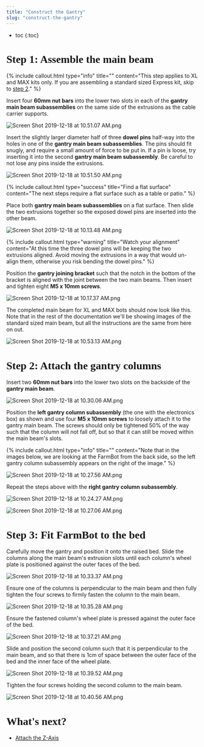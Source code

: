 ```yaml
---
title: "Construct the Gantry"
slug: "construct-the-gantry"
---
```


* toc
{:toc}


# Step 1: Assemble the main beam



{%
include callout.html
type="info"
title=""
content="This step applies to XL and MAX kits only. If you are assembling a standard sized Express kit, skip to [step 2](#step-2-attach-the-gantry-columns)."
%}

Insert four **60mm nut bars** into the lower two slots in each of the **gantry main beam subassemblies** on the same side of the extrusions as the cable carrier supports.

![Screen Shot 2019-12-18 at 10.51.07 AM.png](Screen_Shot_2019-12-18_at_10.51.07_AM.png)

Insert the slightly larger diameter half of three **dowel pins** half-way into the holes in one of the **gantry main beam subassemblies**. The pins should fit snugly, and require a small amount of force to be put in. If a pin is loose, try inserting it into the second **gantry main beam subassembly**. Be careful to not lose any pins inside the extrusions.

![Screen Shot 2019-12-18 at 10.51.50 AM.png](Screen_Shot_2019-12-18_at_10.51.50_AM.png)



{%
include callout.html
type="success"
title="Find a flat surface"
content="The next steps require a flat surface such as a table or patio."
%}

Place both **gantry main beam subassemblies** on a flat surface. Then slide the two extrusions together so the exposed dowel pins are inserted into the other beam.

![Screen Shot 2019-12-18 at 10.13.48 AM.png](Screen_Shot_2019-12-18_at_10.13.48_AM.png)



{%
include callout.html
type="warning"
title="Watch your alignment"
content="At this time the three dowel pins will be keeping the two extrusions aligned. Avoid moving the extrusions in a way that would un-align them, otherwise you risk bending the dowel pins."
%}

Position the **gantry joining bracket** such that the notch in the bottom of the bracket is aligned with the joint between the two main beams. Then insert and tighten eight **M5 x 10mm screws**.

![Screen Shot 2019-12-18 at 10.17.37 AM.png](Screen_Shot_2019-12-18_at_10.17.37_AM.png)

The completed main beam for XL and MAX bots should now look like this. Note that in the rest of the documentation we'll be showing images of the standard sized main beam, but all the instructions are the same from here on out.

![Screen Shot 2019-12-18 at 10.53.13 AM.png](Screen_Shot_2019-12-18_at_10.53.13_AM.png)



# Step 2: Attach the gantry columns

Insert two **60mm nut bars** into the lower two slots on the backside of the **gantry main beam**.

![Screen Shot 2019-12-18 at 10.30.06 AM.png](Screen_Shot_2019-12-18_at_10.30.06_AM.png)

Position the **left gantry column subassembly** (the one with the electronics box) as shown and use four **M5 x 10mm screws** to loosely attach it to the gantry main beam. The screws should only be tightened 50% of the way such that the column will not fall off, but so that it can still be moved within the main beam's slots.

{%
include callout.html
type="info"
title=""
content="Note that in the images below, we are looking at the FarmBot from the back side, so the left gantry column subassembly appears on the right of the image."
%}



![Screen Shot 2019-12-18 at 10.27.56 AM.png](Screen_Shot_2019-12-18_at_10.27.56_AM.png)

Repeat the steps above with the **right gantry column subassembly**.

![Screen Shot 2019-12-18 at 10.24.27 AM.png](Screen_Shot_2019-12-18_at_10.24.27_AM.png)



![Screen Shot 2019-12-18 at 10.27.06 AM.png](Screen_Shot_2019-12-18_at_10.27.06_AM.png)



# Step 3: Fit FarmBot to the bed

Carefully move the gantry and position it onto the raised bed. Slide the columns along the main beam's extrusion slots until each column's wheel plate is positioned against the outer faces of the bed.

![Screen Shot 2019-12-18 at 10.33.37 AM.png](Screen_Shot_2019-12-18_at_10.33.37_AM.png)

Ensure one of the columns is perpendicular to the main beam and then fully tighten the four screws to firmly fasten the column to the main beam.

![Screen Shot 2019-12-18 at 10.35.28 AM.png](Screen_Shot_2019-12-18_at_10.35.28_AM.png)

Ensure the fastened column's wheel plate is pressed against the outer face of the bed.

![Screen Shot 2019-12-18 at 10.37.21 AM.png](Screen_Shot_2019-12-18_at_10.37.21_AM.png)

Slide and position the second column such that it is perpendicular to the main beam, and so that there is 1cm of space between the outer face of the bed and the inner face of the wheel plate.

![Screen Shot 2019-12-18 at 10.39.52 AM.png](Screen_Shot_2019-12-18_at_10.39.52_AM.png)

Tighten the four screws holding the second column to the main beam.

![Screen Shot 2019-12-18 at 10.40.56 AM.png](Screen_Shot_2019-12-18_at_10.40.56_AM.png)



<style>
.hub-container {
  max-width: 1350px;
}

h1 {
  font-family: Inknut Antiqua;
}
  
a[title="Guides"] {
  color: #f4f4f4!important;
  border-bottom: 5px solid #f4f4f4;
  padding-bottom: 20px!important;
}
  
a[title="Guides"]:hover {
  color: white!important;
  border-bottom-color: white;
}
  
#hub-header li a:hover {
  box-shadow: none!important;
}
</style>

<meta name="theme-color" content="#942401">


# What's next?

 * [Attach the Z-Axis](../assembly/attach-the-z-axis.md)
